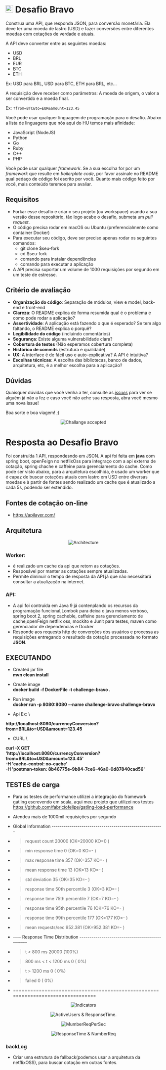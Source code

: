 # <img src="https://avatars1.githubusercontent.com/u/7063040?v=4&s=200.jpg" alt="HU" width="24" /> Desafio Bravo

Construa uma API, que responda JSON, para conversão monetária. Ela deve ter uma moeda de lastro (USD) e fazer conversões entre diferentes moedas com cotações de verdade e atuais.

A API deve converter entre as seguintes moedas:
- USD
- BRL
- EUR
- BTC
- ETH


Ex: USD para BRL, USD para BTC, ETH para BRL, etc...

A requisição deve receber como parâmetros: A moeda de origem, o valor a ser convertido e a moeda final.

Ex: `?from=BTC&to=EUR&amount=123.45`

Você pode usar qualquer linguagem de programação para o desafio. Abaixo a lista de linguagens que nós aqui do HU temos mais afinidade:
- JavaScript (NodeJS)
- Python
- Go
- Ruby
- C++
- PHP

Você pode usar qualquer _framework_. Se a sua escolha for por um _framework_ que resulte em _boilerplate code_, por favor assinale no README qual pedaço de código foi escrito por você. Quanto mais código feito por você, mais conteúdo teremos para avaliar.

## Requisitos
- Forkar esse desafio e criar o seu projeto (ou workspace) usando a sua versão desse repositório, tão logo acabe o desafio, submeta um *pull request*.
- O código precisa rodar em macOS ou Ubuntu (preferencialmente como container Docker)
- Para executar seu código, deve ser preciso apenas rodar os seguintes comandos:
  - git clone $seu-fork
  - cd $seu-fork
  - comando para instalar dependências
  - comando para executar a aplicação
- A API precisa suportar um volume de 1000 requisições por segundo em um teste de estresse.



## Critério de avaliação

- **Organização do código**: Separação de módulos, view e model, back-end e front-end
- **Clareza**: O README explica de forma resumida qual é o problema e como pode rodar a aplicação?
- **Assertividade**: A aplicação está fazendo o que é esperado? Se tem algo faltando, o README explica o porquê?
- **Legibilidade do código** (incluindo comentários)
- **Segurança**: Existe alguma vulnerabilidade clara?
- **Cobertura de testes** (Não esperamos cobertura completa)
- **Histórico de commits** (estrutura e qualidade)
- **UX**: A interface é de fácil uso e auto-explicativa? A API é intuitiva?
- **Escolhas técnicas**: A escolha das bibliotecas, banco de dados, arquitetura, etc, é a melhor escolha para a aplicação?

## Dúvidas

Quaisquer dúvidas que você venha a ter, consulte as [_issues_](https://github.com/HotelUrbano/challenge-bravo/issues) para ver se alguém já não a fez e caso você não ache sua resposta, abra você mesmo uma nova issue!

Boa sorte e boa viagem! ;)

<p align="center">
  <img src="ca.jpg" alt="Challange accepted" />
</p>


# Resposta ao Desafio Bravo
Foi construída 1 API, respondesndo em JSON. A api foi feita em **java** com spring boot, openFeign no netflixOss para integraço com a api externa de cotação, spring chache e caffeine para gerenciamento do cache.
Como pode ser visto abaixo, para a arquitetura escolhida, é usado um worker que é capaz de buscar cotações atuais com lastro em USD entre diversas moedas e à partir de fontes sendo realizado um cache que é atualizado a cada 5s, podendo ser extendido. 


## Fontes de cotação on-line
  - https://apilayer.com/

## Arquitetura
<p align="center">
  <img src="src/main/resources/static/architecture.png" alt="Architecture" />
</p>

### Worker:
- é realizado um cache da api que retorn as cotações.
- Resposável por manter as cotações sempre atualizadas.
- Permite diminuir o tempo de resposta da API já que não necessitará consultar a atualização na internet.


### API:
- A api foi contruída em Java 9 já contenplando os recursos da programação funcional,Lombok para deixa o java menos verboso, spring boot 2, spring cacheble, caffeine para gerenciamento de cache,openFeign netflix oss, mockito e Junit para testes, maven como gerenciador de dependencias e Docker
- Responde aos requests http de converções dos usuários e processa as requisições entregando o resultado da cotação processada no formato **JSON**.


## EXECUTANDO

- Created jar file \
**mvn clean install**

- Create image \
**docker build -f DockerFile -t challenge-bravo .**

- Run image \
**docker run -p 8080:8080 --name challenge-bravo  challenge-bravo**

- Api Ex: \

**http://localhost:8080/currencyConversion?from=BRL&to=USD&amount=123.45**
- CURL \

**curl -X GET \
  'http://localhost:8080/currencyConversion?from=BRL&to=USD&amount=123.45' \
  -H 'cache-control: no-cache' \
  -H 'postman-token: 8b46775e-9b84-7ce6-46a0-0d87840cad56'**



## TESTES de carga
- Para os testes de performance utilizei a integração do framework gatling escrevendo em scala, aqui meu projeto que utilizei nos testes https://github.com/fabriciofelipe/gatling-load-performance 
- Atendeu mais de 1000mil requisições por segundo

- Global Information --------------------------------------------------------
- > request count                                      20000 (OK=20000  KO=0     )
- > min response time                                      0 (OK=0      KO=-     )
- > max response time                                    357 (OK=357    KO=-     )
- > mean response time                                    13 (OK=13     KO=-     )
- > std deviation                                         35 (OK=35     KO=-     )
- > response time 50th percentile                          3 (OK=3      KO=-     )
- > response time 75th percentile                          7 (OK=7      KO=-     )
- > response time 95th percentile                         76 (OK=76     KO=-     )
- > response time 99th percentile                        177 (OK=177    KO=-     )
- > mean requests/sec                                952.381 (OK=952.381 KO=-     )
- ---- Response Time Distribution ------------------------------------------------
- > t < 800 ms                                         20000 (100%)
- > 800 ms < t < 1200 ms                                   0 (  0%)
- > t > 1200 ms                                            0 (  0%)
- > failed                                                 0 (  0%)
- ================================================================================

<p align="center">
  <img src="src/main/resources/static/indicators.png" alt="Indicators" />
</p>

<p align="center">
  <img src="src/main/resources/static/ActiveUsers&ResponseTime.png" alt="ActiveUsers & ResponseTime." />
</p>

<p align="center">
  <img src="src/main/resources/static/numberReqPerSec.png" alt="MumberReqPerSec" />
</p>

<p align="center">
  <img src="src/main/resources/static/responseTime&NumberReq.png" alt="ResponseTime & NumberReq" />
</p>






### backLog
- Criar uma estrutura de fallback(podemos usar a arquitetura da netflixOSS), para buscar cotação em outras fontes.

